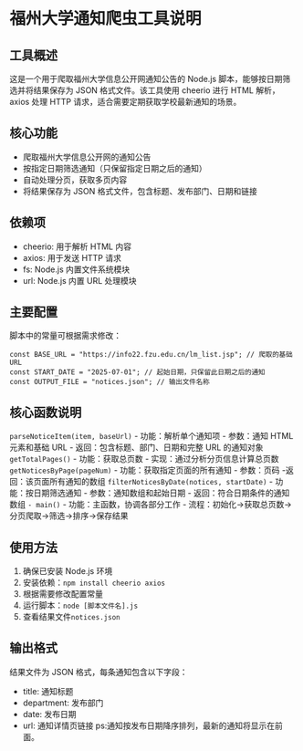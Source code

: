 # 福州大学通知爬虫工具说明
## 工具概述
这是一个用于爬取福州大学信息公开网通知公告的 Node.js 脚本，能够按日期筛选并将结果保存为 JSON 格式文件。该工具使用 cheerio 进行 HTML 解析，axios 处理 HTTP 请求，适合需要定期获取学校最新通知的场景。
## 核心功能
- 爬取福州大学信息公开网的通知公告
- 按指定日期筛选通知（只保留指定日期之后的通知）
- 自动处理分页，获取多页内容
- 将结果保存为 JSON 格式文件，包含标题、发布部门、日期和链接
## 依赖项
- cheerio: 用于解析 HTML 内容
- axios: 用于发送 HTTP 请求
- fs: Node.js 内置文件系统模块
- url: Node.js 内置 URL 处理模块
## 主要配置
脚本中的常量可根据需求修改：
``` 
const BASE_URL = "https://info22.fzu.edu.cn/lm_list.jsp"; // 爬取的基础URL
const START_DATE = "2025-07-01"; // 起始日期，只保留此日期之后的通知
const OUTPUT_FILE = "notices.json"; // 输出文件名称
```
## 核心函数说明
```parseNoticeItem(item, baseUrl)```
    - 功能：解析单个通知项
    - 参数：通知 HTML 元素和基础 URL
    - 返回：包含标题、部门、日期和完整 URL 的通知对象
```getTotalPages()```
    - 功能：获取总页数
    - 实现：通过分析分页信息计算总页数
```getNoticesByPage(pageNum)```
    - 功能：获取指定页面的所有通知
    - 参数：页码
    -返回：该页面所有通知的数组
```filterNoticesByDate(notices, startDate)```
    - 功能：按日期筛选通知
    - 参数：通知数组和起始日期
    - 返回：符合日期条件的通知数组
```- main()```
    - 功能：主函数，协调各部分工作
    - 流程：初始化→获取总页数→分页爬取→筛选→排序→保存结果
## 使用方法
1. 确保已安装 Node.js 环境
2. 安装依赖：```npm install cheerio axios```
3. 根据需要修改配置常量
4. 运行脚本：```node [脚本文件名].js```
5. 查看结果文件```notices.json```
## 输出格式
结果文件为 JSON 格式，每条通知包含以下字段：
- title: 通知标题
- department: 发布部门
- date: 发布日期
- url: 通知详情页链接
ps:通知按发布日期降序排列，最新的通知将显示在前面。
